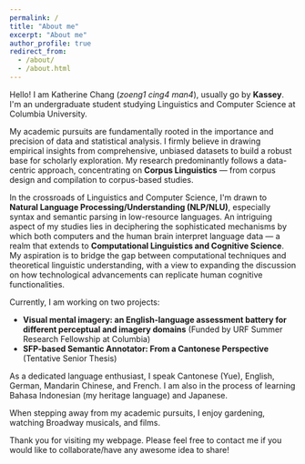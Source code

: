 ```yaml
---
permalink: /
title: "About me"
excerpt: "About me"
author_profile: true
redirect_from: 
  - /about/
  - /about.html
---
```

Hello! I am Katherine Chang (*zoeng1 cing4 man4*), usually go by **Kassey**. I'm an undergraduate student studying Linguistics and Computer Science at Columbia University.


My academic pursuits are fundamentally rooted in the importance and precision of data and statistical analysis. I firmly believe in drawing empirical insights from comprehensive, unbiased datasets to build a robust base for scholarly exploration. My research predominantly follows a data-centric approach, concentrating on **Corpus Linguistics** — from corpus design and compilation to corpus-based studies.

In the crossroads of Linguistics and Computer Science, I'm drawn to **Natural Language Processing/Understanding (NLP/NLU)**, especially syntax and semantic parsing in low-resource languages. An intriguing aspect of my studies lies in deciphering the sophisticated mechanisms by which both computers and the human brain interpret language data — a realm that extends to **Computational Linguistics and Cognitive Science**. My aspiration is to bridge the gap between computational techniques and theoretical linguistic understanding, with a view to expanding the discussion on how technological advancements can replicate human cognitive functionalities.

Currently, I am working on two projects:
* **Visual mental imagery: an English-language assessment battery for different perceptual and imagery domains** (Funded by URF Summer Research Fellowship at Columbia)
* **SFP-based Semantic Annotator: From a Cantonese Perspective** (Tentative Senior Thesis)


As a dedicated language enthusiast, I speak Cantonese (Yue), English, German, Mandarin Chinese, and French. I am also in the process of learning Bahasa Indonesian (my heritage language) and Japanese.

When stepping away from my academic pursuits, I enjoy gardening, watching Broadway musicals, and films. 

Thank you for visiting my webpage. Please feel free to contact me if you would like to collaborate/have any awesome idea to share!


